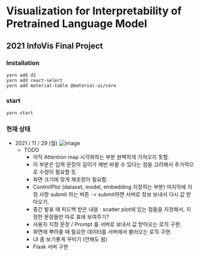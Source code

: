 # Visualization for Interpretability of Pretrained Language Model

## 2021 InfoVis Final Project

### Installation
```
yarn add d3
yarn add react-select
yarn add material-table @material-ui/core
```

### start
```
yarn start
```

### 현재 상태
- 2021 / 11 / 29 (월)
![image](https://user-images.githubusercontent.com/29649894/143819563-3737c1a8-2042-4a84-9fed-c3d0384c5c6c.png)
  - TODO
    - 아직 Attention map 시각화하는 부분 완벽하게 가져오지 못함. 
     - 이 부분은 입력 문장의 길이가 매번 바뀔 수 있다는 점을 고려해서 추가적으로 수정이 필요할 듯
     - 화면 크기에 맞게 재조정이 필요함.
    - ControlPlot (dataset, model, embedding 지정하는 부분) 마지막에 지정 사항 submit 하는 버튼 -> submit하면 서버로 정보 보내서 다시 값 받아오기.
    - 중간 발표 때 피드백 받은 내용 : scatter plot에 있는 점들을 지정해서, 지정한 문장들만 따로 표에 보여주기?
    - 사용자 지정 문장 / Prompt 를 서버로 보내서 값 받아오는 로직 구현.
    - 화면에 뿌려줄 때 필요한 데이터를 서버에서 불러오는 로직 구현.
    - UI 좀 보기좋게 꾸미기 (안해도 됨)
    - Flask 서버 구현
